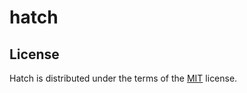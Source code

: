 # hatch

## License
Hatch is distributed under the terms of the [MIT](https://spdx.org/licenses/MIT.html) license.